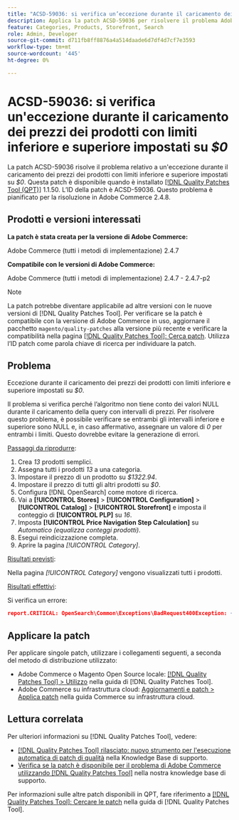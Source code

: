 ```yaml
---
title: "ACSD-59036: si verifica un’eccezione durante il caricamento dei prezzi dei prodotti con limiti inferiore e superiore impostati su $0"
description: Applica la patch ACSD-59036 per risolvere il problema Adobe Commerce in cui si verifica un’eccezione durante il caricamento dei prezzi dei prodotti con limiti inferiori e superiori impostati su *$0*.
feature: Categories, Products, Storefront, Search
role: Admin, Developer
source-git-commit: d711fb8ff8876a4a514daade6d7df4d7cf7e3593
workflow-type: tm+mt
source-wordcount: '445'
ht-degree: 0%

---
```



# ACSD-59036: si verifica un&#39;eccezione durante il caricamento dei prezzi dei prodotti con limiti inferiore e superiore impostati su *$0*

La patch ACSD-59036 risolve il problema relativo a un&#39;eccezione durante il caricamento dei prezzi dei prodotti con limiti inferiore e superiore impostati su *$0*. Questa patch è disponibile quando è installato [[!DNL Quality Patches Tool (QPT)]](/help/announcements/adobe-commerce-announcements/magento-quality-patches-released-new-tool-to-self-serve-quality-patches.md) 1.1.50. L’ID della patch è ACSD-59036. Questo problema è pianificato per la risoluzione in Adobe Commerce 2.4.8.

## Prodotti e versioni interessati

**La patch è stata creata per la versione di Adobe Commerce:**

Adobe Commerce (tutti i metodi di implementazione) 2.4.7

**Compatibile con le versioni di Adobe Commerce:**

Adobe Commerce (tutti i metodi di implementazione) 2.4.7 - 2.4.7-p2

>[!NOTE]
>
>La patch potrebbe diventare applicabile ad altre versioni con le nuove versioni di [!DNL Quality Patches Tool]. Per verificare se la patch è compatibile con la versione di Adobe Commerce in uso, aggiornare il pacchetto `magento/quality-patches` alla versione più recente e verificare la compatibilità nella pagina [[!DNL Quality Patches Tool]: Cerca patch](https://experienceleague.adobe.com/tools/commerce-quality-patches/index.html). Utilizza l’ID patch come parola chiave di ricerca per individuare la patch.

## Problema

Eccezione durante il caricamento dei prezzi dei prodotti con limiti inferiore e superiore impostati su *$0*.

Il problema si verifica perché l’algoritmo non tiene conto dei valori NULL durante il caricamento della query con intervalli di prezzi. Per risolvere questo problema, è possibile verificare se entrambi gli intervalli inferiore e superiore sono NULL e, in caso affermativo, assegnare un valore di *0* per entrambi i limiti. Questo dovrebbe evitare la generazione di errori.

<u>Passaggi da riprodurre</u>:

1. Crea *13* prodotti semplici.
1. Assegna tutti i prodotti *13* a una categoria.
1. Impostare il prezzo di un prodotto su *$1322.94*.
1. Impostare il prezzo di tutti gli altri prodotti su *$0*.
1. Configura [!DNL OpenSearch] come motore di ricerca.
1. Vai a **[!UICONTROL Stores]** > **[!UICONTROL Configuration]** > **[!UICONTROL Catalog]** > **[!UICONTROL Storefront]** e imposta il conteggio di **[!UICONTROL PLP]** su *16*.
1. Imposta **[!UICONTROL Price Navigation Step Calculation]** su *Automatico (equalizza conteggi prodotti)*.
1. Esegui reindicizzazione completa.
1. Aprire la pagina *[!UICONTROL Category]*.

<u>Risultati previsti</u>:

Nella pagina *[!UICONTROL Category]* vengono visualizzati tutti i prodotti.

<u>Risultati effettivi</u>:

Si verifica un errore:

```JSON
report.CRITICAL: OpenSearch\Common\Exceptions\BadRequest400Exception: {"error":{"root_cause":[{"type":"x_content_parse_exception","reason":"[1:193] [bool] failed to parse field [must]"}],"type":"x_content_parse_exception","reason":"[1:193] [bool] failed to parse field [filter]","caused_by":{"type":"x_content_parse_exception","reason":"[1:193] [bool] failed to parse field [must]","caused_by":{"type":"illegal_argument_exception","reason":"field name is null or empty"}}},"status":400} in /vendor/opensearch-project/opensearch-php/src/OpenSearch/Connections/Connection.php:664
```

## Applicare la patch

Per applicare singole patch, utilizzare i collegamenti seguenti, a seconda del metodo di distribuzione utilizzato:

* Adobe Commerce o Magento Open Source locale: [[!DNL Quality Patches Tool] > Utilizzo](https://experienceleague.adobe.com/docs/commerce-operations/tools/quality-patches-tool/usage.html) nella guida di [!DNL Quality Patches Tool].
* Adobe Commerce su infrastruttura cloud: [Aggiornamenti e patch > Applica patch](https://experienceleague.adobe.com/docs/commerce-cloud-service/user-guide/develop/upgrade/apply-patches.html) nella guida Commerce su infrastruttura cloud.

## Lettura correlata

Per ulteriori informazioni su [!DNL Quality Patches Tool], vedere:

* [[!DNL Quality Patches Tool] rilasciato: nuovo strumento per l&#39;esecuzione automatica di patch di qualità](/help/announcements/adobe-commerce-announcements/magento-quality-patches-released-new-tool-to-self-serve-quality-patches.md) nella Knowledge Base di supporto.
* [Verifica se la patch è disponibile per il problema di Adobe Commerce utilizzando  [!DNL Quality Patches Tool]](/help/support-tools/patches-available-in-qpt-tool/check-patch-for-magento-issue-with-magento-quality-patches.md) nella nostra knowledge base di supporto.

Per informazioni sulle altre patch disponibili in QPT, fare riferimento a [[!DNL Quality Patches Tool]: Cercare le patch](https://experienceleague.adobe.com/tools/commerce-quality-patches/index.html) nella guida di [!DNL Quality Patches Tool].

